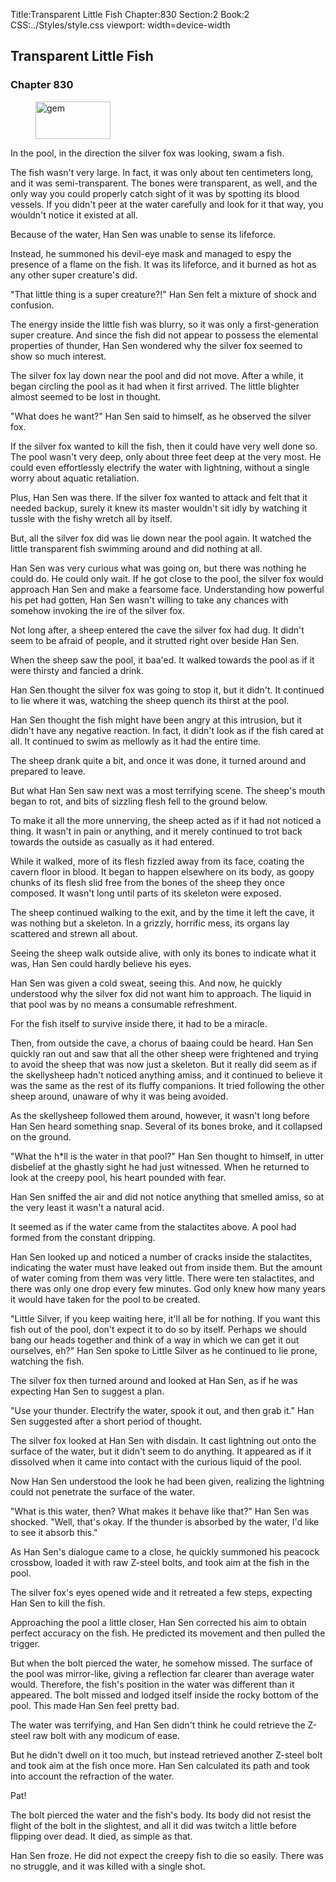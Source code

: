 Title:Transparent Little Fish 
Chapter:830 
Section:2 
Book:2 
CSS:../Styles/style.css 
viewport: width=device-width
  
## Transparent Little Fish
### Chapter 830 
<figure>
	<img src="../Images/gem.gif" alt="gem" id="gem" width="120" height="60" />
</figure>
  

  
  In the pool, in the direction the silver fox was looking, swam a fish.

The fish wasn't very large. In fact, it was only about ten centimeters long, and it was semi-transparent. The bones were transparent, as well, and the only way you could properly catch sight of it was by spotting its blood vessels. If you didn't peer at the water carefully and look for it that way, you wouldn't notice it existed at all.

Because of the water, Han Sen was unable to sense its lifeforce.

Instead, he summoned his devil-eye mask and managed to espy the presence of a flame on the fish. It was its lifeforce, and it burned as hot as any other super creature's did.

"That little thing is a super creature?!" Han Sen felt a mixture of shock and confusion.

The energy inside the little fish was blurry, so it was only a first-generation super creature. And since the fish did not appear to possess the elemental properties of thunder, Han Sen wondered why the silver fox seemed to show so much interest.

The silver fox lay down near the pool and did not move. After a while, it began circling the pool as it had when it first arrived. The little blighter almost seemed to be lost in thought.

"What does he want?" Han Sen said to himself, as he observed the silver fox.

If the silver fox wanted to kill the fish, then it could have very well done so. The pool wasn't very deep, only about three feet deep at the very most. He could even effortlessly electrify the water with lightning, without a single worry about aquatic retaliation.

Plus, Han Sen was there. If the silver fox wanted to attack and felt that it needed backup, surely it knew its master wouldn't sit idly by watching it tussle with the fishy wretch all by itself.

But, all the silver fox did was lie down near the pool again. It watched the little transparent fish swimming around and did nothing at all.

Han Sen was very curious what was going on, but there was nothing he could do. He could only wait. If he got close to the pool, the silver fox would approach Han Sen and make a fearsome face. Understanding how powerful his pet had gotten, Han Sen wasn't willing to take any chances with somehow invoking the ire of the silver fox.

Not long after, a sheep entered the cave the silver fox had dug. It didn't seem to be afraid of people, and it strutted right over beside Han Sen.

When the sheep saw the pool, it baa'ed. It walked towards the pool as if it were thirsty and fancied a drink.

Han Sen thought the silver fox was going to stop it, but it didn't. It continued to lie where it was, watching the sheep quench its thirst at the pool.

Han Sen thought the fish might have been angry at this intrusion, but it didn't have any negative reaction. In fact, it didn't look as if the fish cared at all. It continued to swim as mellowly as it had the entire time.

The sheep drank quite a bit, and once it was done, it turned around and prepared to leave.

But what Han Sen saw next was a most terrifying scene. The sheep's mouth began to rot, and bits of sizzling flesh fell to the ground below.

To make it all the more unnerving, the sheep acted as if it had not noticed a thing. It wasn't in pain or anything, and it merely continued to trot back towards the outside as casually as it had entered.

While it walked, more of its flesh fizzled away from its face, coating the cavern floor in blood. It began to happen elsewhere on its body, as goopy chunks of its flesh slid free from the bones of the sheep they once composed. It wasn't long until parts of its skeleton were exposed.

The sheep continued walking to the exit, and by the time it left the cave, it was nothing but a skeleton. In a grizzly, horrific mess, its organs lay scattered and strewn all about.

Seeing the sheep walk outside alive, with only its bones to indicate what it was, Han Sen could hardly believe his eyes.

Han Sen was given a cold sweat, seeing this. And now, he quickly understood why the silver fox did not want him to approach. The liquid in that pool was by no means a consumable refreshment.

For the fish itself to survive inside there, it had to be a miracle.

Then, from outside the cave, a chorus of baaing could be heard. Han Sen quickly ran out and saw that all the other sheep were frightened and trying to avoid the sheep that was now just a skeleton. But it really did seem as if the skellysheep hadn't noticed anything amiss, and it continued to believe it was the same as the rest of its fluffy companions. It tried following the other sheep around, unaware of why it was being avoided.

As the skellysheep followed them around, however, it wasn't long before Han Sen heard something snap. Several of its bones broke, and it collapsed on the ground.

"What the h*ll is the water in that pool?" Han Sen thought to himself, in utter disbelief at the ghastly sight he had just witnessed. When he returned to look at the creepy pool, his heart pounded with fear.

Han Sen sniffed the air and did not notice anything that smelled amiss, so at the very least it wasn't a natural acid.

It seemed as if the water came from the stalactites above. A pool had formed from the constant dripping.

Han Sen looked up and noticed a number of cracks inside the stalactites, indicating the water must have leaked out from inside them. But the amount of water coming from them was very little. There were ten stalactites, and there was only one drop every few minutes. God only knew how many years it would have taken for the pool to be created.

"Little Silver, if you keep waiting here, it'll all be for nothing. If you want this fish out of the pool, don't expect it to do so by itself. Perhaps we should bang our heads together and think of a way in which we can get it out ourselves, eh?" Han Sen spoke to Little Silver as he continued to lie prone, watching the fish.

The silver fox then turned around and looked at Han Sen, as if he was expecting Han Sen to suggest a plan.

"Use your thunder. Electrify the water, spook it out, and then grab it." Han Sen suggested after a short period of thought.

The silver fox looked at Han Sen with disdain. It cast lightning out onto the surface of the water, but it didn't seem to do anything. It appeared as if it dissolved when it came into contact with the curious liquid of the pool.

Now Han Sen understood the look he had been given, realizing the lightning could not penetrate the surface of the water.

"What is this water, then? What makes it behave like that?" Han Sen was shocked. "Well, that's okay. If the thunder is absorbed by the water, I'd like to see it absorb this."

As Han Sen's dialogue came to a close, he quickly summoned his peacock crossbow, loaded it with raw Z-steel bolts, and took aim at the fish in the pool.

The silver fox's eyes opened wide and it retreated a few steps, expecting Han Sen to kill the fish.

Approaching the pool a little closer, Han Sen corrected his aim to obtain perfect accuracy on the fish. He predicted its movement and then pulled the trigger.

But when the bolt pierced the water, he somehow missed. The surface of the pool was mirror-like, giving a reflection far clearer than average water would. Therefore, the fish's position in the water was different than it appeared. The bolt missed and lodged itself inside the rocky bottom of the pool. This made Han Sen feel pretty bad.

The water was terrifying, and Han Sen didn't think he could retrieve the Z-steel raw bolt with any modicum of ease.

But he didn't dwell on it too much, but instead retrieved another Z-steel bolt and took aim at the fish once more. Han Sen calculated its path and took into account the refraction of the water.

Pat!

The bolt pierced the water and the fish's body. Its body did not resist the flight of the bolt in the slightest, and all it did was twitch a little before flipping over dead. It died, as simple as that.

Han Sen froze. He did not expect the creepy fish to die so easily. There was no struggle, and it was killed with a single shot.
